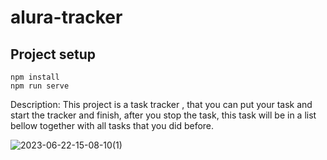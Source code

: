 # alura-tracker

## Project setup
```
npm install
npm run serve
```
Description:
This project is a task tracker , that you can put your task and start the tracker and finish, after you stop the task, this task will be in a list bellow together with all tasks that you did before.


![2023-06-22-15-08-10(1)](https://github.com/EmilyGMG/alura-tracker/assets/36648933/a27ae84d-e6bf-4599-a031-8630c2bc870e)
